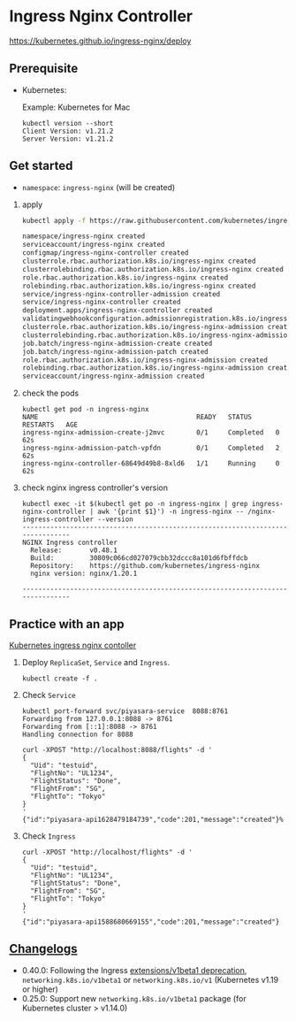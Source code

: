 # Ingress Nginx Controller

https://kubernetes.github.io/ingress-nginx/deploy

## Prerequisite

- Kubernetes:

    Example: Kubernetes for Mac
    ```
    kubectl version --short
    Client Version: v1.21.2
    Server Version: v1.21.2
    ```

## Get started

- `namespace`: `ingress-nginx` (will be created)

1. apply

    ```bash
    kubectl apply -f https://raw.githubusercontent.com/kubernetes/ingress-nginx/controller-v0.48.1/deploy/static/provider/cloud/deploy.yaml

    namespace/ingress-nginx created
    serviceaccount/ingress-nginx created
    configmap/ingress-nginx-controller created
    clusterrole.rbac.authorization.k8s.io/ingress-nginx created
    clusterrolebinding.rbac.authorization.k8s.io/ingress-nginx created
    role.rbac.authorization.k8s.io/ingress-nginx created
    rolebinding.rbac.authorization.k8s.io/ingress-nginx created
    service/ingress-nginx-controller-admission created
    service/ingress-nginx-controller created
    deployment.apps/ingress-nginx-controller created
    validatingwebhookconfiguration.admissionregistration.k8s.io/ingress-nginx-admission created
    clusterrole.rbac.authorization.k8s.io/ingress-nginx-admission created
    clusterrolebinding.rbac.authorization.k8s.io/ingress-nginx-admission created
    job.batch/ingress-nginx-admission-create created
    job.batch/ingress-nginx-admission-patch created
    role.rbac.authorization.k8s.io/ingress-nginx-admission created
    rolebinding.rbac.authorization.k8s.io/ingress-nginx-admission created
    serviceaccount/ingress-nginx-admission created
    ```

1. check the pods

    ```
    kubectl get pod -n ingress-nginx
    NAME                                        READY   STATUS      RESTARTS   AGE
    ingress-nginx-admission-create-j2mvc        0/1     Completed   0          62s
    ingress-nginx-admission-patch-vpfdn         0/1     Completed   2          62s
    ingress-nginx-controller-68649d49b8-8xld6   1/1     Running     0          62s
    ```

1. check nginx ingress controller's version

    ```
    kubectl exec -it $(kubectl get po -n ingress-nginx | grep ingress-nginx-controller | awk '{print $1}') -n ingress-nginx -- /nginx-ingress-controller --version
    -------------------------------------------------------------------------------
    NGINX Ingress controller
      Release:       v0.48.1
      Build:         30809c066cd027079cbb32dccc8a101d6fbffdcb
      Repository:    https://github.com/kubernetes/ingress-nginx
      nginx version: nginx/1.20.1

    -------------------------------------------------------------------------------
    ```

## Practice with an app

[Kubernetes ingress nginx contoller](https://medium.com/rahasak/kubernetes-ingress-nginx-contoller-fa60b8d7e5f1)

1. Deploy `ReplicaSet`, `Service` and `Ingress`.

    ```
    kubectl create -f .
    ```

1. Check `Service`

    ```
    kubectl port-forward svc/piyasara-service  8088:8761
    Forwarding from 127.0.0.1:8088 -> 8761
    Forwarding from [::1]:8088 -> 8761
    Handling connection for 8088
    ```

    ```
    curl -XPOST "http://localhost:8088/flights" -d '
    {
      "Uid": "testuid",
      "FlightNo": "UL1234",
      "FlightStatus": "Done",
      "FlightFrom": "SG",
      "FlightTo": "Tokyo"
    }
    '
    {"id":"piyasara-api1628479184739","code":201,"message":"created"}%
    ```

1. Check `Ingress`

    ```
    curl -XPOST "http://localhost/flights" -d '
    {
      "Uid": "testuid",
      "FlightNo": "UL1234",
      "FlightStatus": "Done",
      "FlightFrom": "SG",
      "FlightTo": "Tokyo"
    }
    '
    {"id":"piyasara-api1588680669155","code":201,"message":"created"}
    ```

## [Changelogs](https://github.com/kubernetes/ingress-nginx/blob/main/Changelog.md)

- 0.40.0: Following the Ingress [extensions/v1beta1 deprecation](https://kubernetes.io/blog/2019/07/18/api-deprecations-in-1-16/), `networking.k8s.io/v1beta1` or `networking.k8s.io/v1` (Kubernetes v1.19 or higher)
- 0.25.0: Support new `networking.k8s.io/v1beta1` package (for Kubernetes cluster > v1.14.0)
